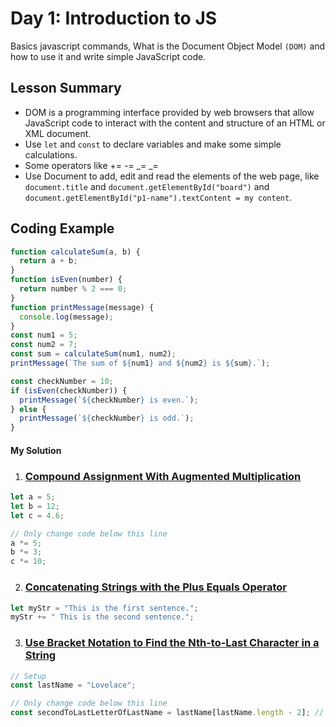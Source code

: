 # Day 1: Introduction to JS

Basics javascript commands, What is the Document Object Model `(DOM)` and how to use it and write simple JavaScript code.

## Lesson Summary

- DOM is a programming interface provided by web browsers that allow JavaScript code to interact with the content and structure of an HTML or XML document.
- Use `let` and `const` to declare variables and make some simple calculations.
- Some operators like += -= _= _=
- Use Document to add, edit and read the elements of the web page, like `document.title` and `document.getElementById("board")` and `document.getElementById("p1-name").textContent = my content`.

## Coding Example

```javascript
function calculateSum(a, b) {
  return a + b;
}
function isEven(number) {
  return number % 2 === 0;
}
function printMessage(message) {
  console.log(message);
}
const num1 = 5;
const num2 = 7;
const sum = calculateSum(num1, num2);
printMessage(`The sum of ${num1} and ${num2} is ${sum}.`);

const checkNumber = 10;
if (isEven(checkNumber)) {
  printMessage(`${checkNumber} is even.`);
} else {
  printMessage(`${checkNumber} is odd.`);
}
```

#### My Solution

1. ### [Compound Assignment With Augmented Multiplication](https://www.freecodecamp.org/learn/javascript-algorithms-and-data-structures/basic-javascript/compound-assignment-with-augmented-multiplication)

```javascript
let a = 5;
let b = 12;
let c = 4.6;

// Only change code below this line
a *= 5;
b *= 3;
c *= 10;
```

2. ### [Concatenating Strings with the Plus Equals Operator](https://www.freecodecamp.org/learn/javascript-algorithms-and-data-structures/basic-javascript/concatenating-strings-with-the-plus-equals-operator)

```javascript
let myStr = "This is the first sentence.";
myStr += " This is the second sentence.";
```

3. ### [Use Bracket Notation to Find the Nth-to-Last Character in a String](https://www.freecodecamp.org/learn/javascript-algorithms-and-data-structures/basic-javascript/use-bracket-notation-to-find-the-nth-to-last-character-in-a-string)

```javascript
// Setup
const lastName = "Lovelace";

// Only change code below this line
const secondToLastLetterOfLastName = lastName[lastName.length - 2]; // Change this line
```
